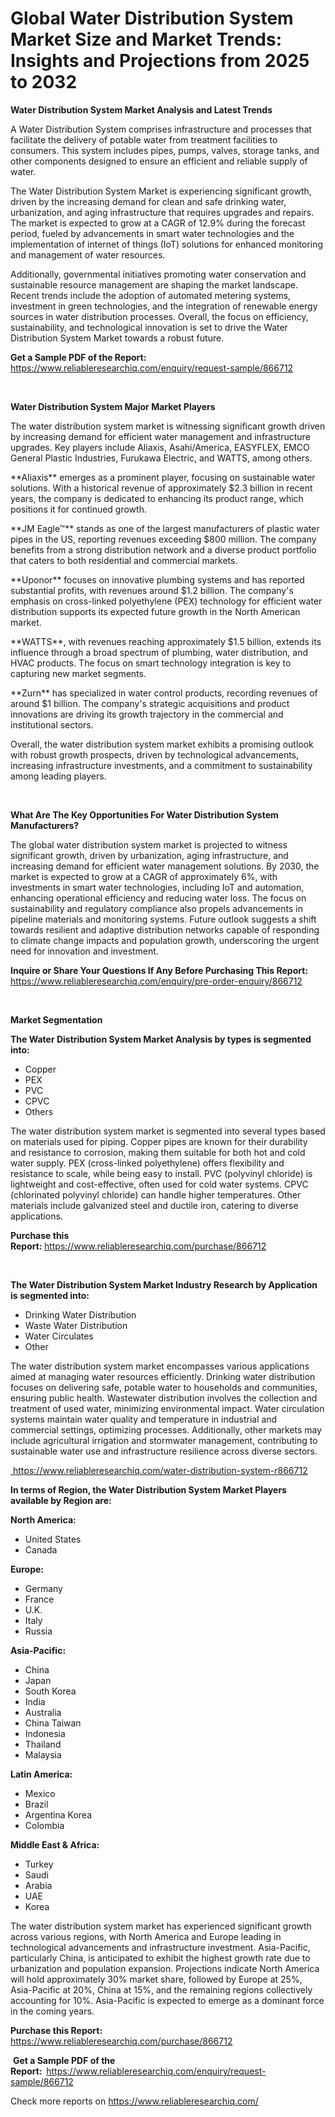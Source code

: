 <p><h1>Global Water Distribution System Market Size and Market Trends: Insights and Projections from 2025 to 2032</h1></p><p><strong>Water Distribution System Market Analysis and Latest Trends</strong></p>
<p><p>A Water Distribution System comprises infrastructure and processes that facilitate the delivery of potable water from treatment facilities to consumers. This system includes pipes, pumps, valves, storage tanks, and other components designed to ensure an efficient and reliable supply of water. </p><p>The Water Distribution System Market is experiencing significant growth, driven by the increasing demand for clean and safe drinking water, urbanization, and aging infrastructure that requires upgrades and repairs. The market is expected to grow at a CAGR of 12.9% during the forecast period, fueled by advancements in smart water technologies and the implementation of internet of things (IoT) solutions for enhanced monitoring and management of water resources. </p><p>Additionally, governmental initiatives promoting water conservation and sustainable resource management are shaping the market landscape. Recent trends include the adoption of automated metering systems, investment in green technologies, and the integration of renewable energy sources in water distribution processes. Overall, the focus on efficiency, sustainability, and technological innovation is set to drive the Water Distribution System Market towards a robust future.</p></p>
<p><strong>Get a Sample PDF of the Report:&nbsp;</strong> <a href="https://www.reliableresearchiq.com/enquiry/request-sample/866712?utm_campaign=2209&utm_medium=2&utm_source=Github&utm_content=ia&utm_term=19022025&utm_id=water-distribution-system">https://www.reliableresearchiq.com/enquiry/request-sample/866712</a></p>
<p>&nbsp;</p>
<p><strong>Water Distribution System Major Market Players</strong></p>
<p><p>The water distribution system market is witnessing significant growth driven by increasing demand for efficient water management and infrastructure upgrades. Key players include Aliaxis, Asahi/America, EASYFLEX, EMCO General Plastic Industries, Furukawa Electric, and WATTS, among others.</p><p>**Aliaxis** emerges as a prominent player, focusing on sustainable water solutions. With a historical revenue of approximately $2.3 billion in recent years, the company is dedicated to enhancing its product range, which positions it for continued growth.</p><p>**JM Eagle™** stands as one of the largest manufacturers of plastic water pipes in the US, reporting revenues exceeding $800 million. The company benefits from a strong distribution network and a diverse product portfolio that caters to both residential and commercial markets.</p><p>**Uponor** focuses on innovative plumbing systems and has reported substantial profits, with revenues around $1.2 billion. The company's emphasis on cross-linked polyethylene (PEX) technology for efficient water distribution supports its expected future growth in the North American market.</p><p>**WATTS**, with revenues reaching approximately $1.5 billion, extends its influence through a broad spectrum of plumbing, water distribution, and HVAC products. The focus on smart technology integration is key to capturing new market segments.</p><p>**Zurn** has specialized in water control products, recording revenues of around $1 billion. The company's strategic acquisitions and product innovations are driving its growth trajectory in the commercial and institutional sectors.</p><p>Overall, the water distribution system market exhibits a promising outlook with robust growth prospects, driven by technological advancements, increasing infrastructure investments, and a commitment to sustainability among leading players.</p></p>
<p>&nbsp;</p>
<p><strong>What Are The Key Opportunities For Water Distribution System Manufacturers?</strong></p>
<p><p>The global water distribution system market is projected to witness significant growth, driven by urbanization, aging infrastructure, and increasing demand for efficient water management solutions. By 2030, the market is expected to grow at a CAGR of approximately 6%, with investments in smart water technologies, including IoT and automation, enhancing operational efficiency and reducing water loss. The focus on sustainability and regulatory compliance also propels advancements in pipeline materials and monitoring systems. Future outlook suggests a shift towards resilient and adaptive distribution networks capable of responding to climate change impacts and population growth, underscoring the urgent need for innovation and investment.</p></p>
<p><strong>Inquire or Share Your Questions If Any Before Purchasing This Report:</strong> <a href="https://www.reliableresearchiq.com/enquiry/pre-order-enquiry/866712?utm_campaign=2209&utm_medium=2&utm_source=Github&utm_content=ia&utm_term=19022025&utm_id=water-distribution-system">https://www.reliableresearchiq.com/enquiry/pre-order-enquiry/866712</a></p>
<p>&nbsp;</p>
<p><strong>Market Segmentation</strong></p>
<p><strong>The Water Distribution System Market Analysis by types is segmented into:</strong></p>
<p><ul><li>Copper</li><li>PEX</li><li>PVC</li><li>CPVC</li><li>Others</li></ul></p>
<p><p>The water distribution system market is segmented into several types based on materials used for piping. Copper pipes are known for their durability and resistance to corrosion, making them suitable for both hot and cold water supply. PEX (cross-linked polyethylene) offers flexibility and resistance to scale, while being easy to install. PVC (polyvinyl chloride) is lightweight and cost-effective, often used for cold water systems. CPVC (chlorinated polyvinyl chloride) can handle higher temperatures. Other materials include galvanized steel and ductile iron, catering to diverse applications.</p></p>
<p><strong>Purchase this Report:&nbsp;</strong><a href="https://www.reliableresearchiq.com/purchase/866712?utm_campaign=2209&utm_medium=2&utm_source=Github&utm_content=ia&utm_term=19022025&utm_id=water-distribution-system">https://www.reliableresearchiq.com/purchase/866712</a></p>
<p>&nbsp;</p>
<p><strong>The Water Distribution System Market Industry Research by Application is segmented into:</strong></p>
<p><ul><li>Drinking Water Distribution</li><li>Waste Water Distribution</li><li>Water Circulates</li><li>Other</li></ul></p>
<p><p>The water distribution system market encompasses various applications aimed at managing water resources efficiently. Drinking water distribution focuses on delivering safe, potable water to households and communities, ensuring public health. Wastewater distribution involves the collection and treatment of used water, minimizing environmental impact. Water circulation systems maintain water quality and temperature in industrial and commercial settings, optimizing processes. Additionally, other markets may include agricultural irrigation and stormwater management, contributing to sustainable water use and infrastructure resilience across diverse sectors.</p></p>
<p><a href="https://www.reliableresearchiq.com/water-distribution-system-r866712?utm_campaign=2209&utm_medium=2&utm_source=Github&utm_content=ia&utm_term=19022025&utm_id=water-distribution-system">&nbsp;https://www.reliableresearchiq.com/water-distribution-system-r866712</a></p>
<p><strong>In terms of Region, the Water Distribution System Market Players available by Region are:</strong></p>
<p>
    <p> <strong> North America: </strong>
        <ul>
            <li>United States</li>
            <li>Canada</li>
        </ul>
        </p> 
    <p> <strong> Europe: </strong>
        <ul>
            <li>Germany</li>
            <li>France</li>
            <li>U.K.</li>
            <li>Italy</li>
            <li>Russia</li>
        </ul>
        </p> 
    <p> <strong> Asia-Pacific: </strong>
        <ul>
            <li>China</li>
            <li>Japan</li>
            <li>South Korea</li>
            <li>India</li>
            <li>Australia</li>
            <li>China Taiwan</li>
            <li>Indonesia</li>
            <li>Thailand</li>
            <li>Malaysia</li>
        </ul>
        </p> 
    <p> <strong> Latin America: </strong>
        <ul>
            <li>Mexico</li>
            <li>Brazil</li>
            <li>Argentina Korea</li>
            <li>Colombia</li>
        </ul>
        </p> 
    <p> <strong> Middle East & Africa: </strong>
        <ul>
            <li>Turkey</li>
            <li>Saudi</li>
            <li>Arabia</li>
            <li>UAE</li>
            <li>Korea</li>
        </ul>
    </p>
    </p>
<p><p>The water distribution system market has experienced significant growth across various regions, with North America and Europe leading in technological advancements and infrastructure investment. Asia-Pacific, particularly China, is anticipated to exhibit the highest growth rate due to urbanization and population expansion. Projections indicate North America will hold approximately 30% market share, followed by Europe at 25%, Asia-Pacific at 20%, China at 15%, and the remaining regions collectively accounting for 10%. Asia-Pacific is expected to emerge as a dominant force in the coming years.</p></p>
<p><strong>Purchase this Report: </strong><a href="https://www.reliableresearchiq.com/purchase/866712?utm_campaign=2209&utm_medium=2&utm_source=Github&utm_content=ia&utm_term=19022025&utm_id=water-distribution-system">https://www.reliableresearchiq.com/purchase/866712</a></p>
<p>&nbsp;<strong>Get a Sample PDF of the Report:&nbsp;&nbsp;</strong><a href="https://www.reliableresearchiq.com/enquiry/request-sample/866712?utm_campaign=2209&utm_medium=2&utm_source=Github&utm_content=ia&utm_term=19022025&utm_id=water-distribution-system">https://www.reliableresearchiq.com/enquiry/request-sample/866712</a></p>
<p><strong></strong></p>
<p>Check more reports on <a href="https://www.reliableresearchiq.com/?utm_campaign=2209&utm_medium=2&utm_source=Github&utm_content=ia&utm_term=19022025&utm_id=water-distribution-system">https://www.reliableresearchiq.com/</a></p>